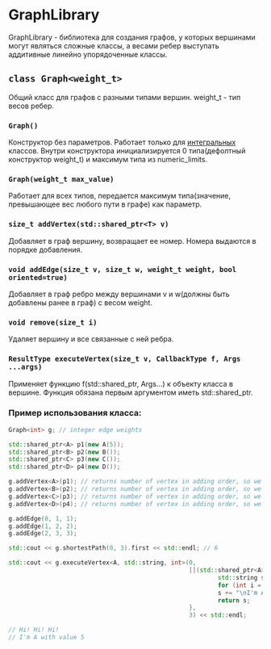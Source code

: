 # GraphLibrary
GraphLibrary - библиотека для создания графов, у которых вершинами могут являться сложные классы, а весами ребер выступать аддитивные линейно упорядоченные классы.

## ```class Graph<weight_t>```
Общий класс для графов с разными типами вершин. weight_t - тип весов ребер.

### ```Graph()```
Конструктор без параметров. Работает только для [интегральных](https://en.cppreference.com/w/cpp/types/is_integral) классов. Внутри конструктора инициализируется 0 типа(дефолтный конструктор weight_t) и максимум типа из numeric_limits.

### ```Graph(weight_t max_value)```
Работает для всех типов, передается максимум типа(значение, превышающее вес любого пути в графе) как параметр.

### ```size_t addVertex(std::shared_ptr<T> v)```
Добавляет в граф вершину, возвращает ее номер. Номера выдаются в порядке добавления.

### ```void addEdge(size_t v, size_t w, weight_t weight, bool oriented=true)```
Добавляет в граф ребро между вершинами v и w(должны быть добавлены ранее в граф) с весом weight.

### ```void remove(size_t i)```
Удаляет вершину и все связанные с ней ребра.

### ```ResultType executeVertex(size_t v, CallbackType f, Args ...args)```
Применяет функцию f(std::shared_ptr<T>, Args...) к объекту класса в вершине. Функция обязана первым аргументом иметь std::shared_ptr<T>.


### Пример использования класса:
```c++
Graph<int> g; // integer edge weights

std::shared_ptr<A> p1(new A(5));
std::shared_ptr<B> p2(new B());
std::shared_ptr<C> p3(new C());
std::shared_ptr<D> p4(new D());

g.addVertex<A>(p1); // returns number of vertex in adding order, so we know it has number 0
g.addVertex<B>(p2); // returns number of vertex in adding order, so we know it has number 1
g.addVertex<C>(p3); // returns number of vertex in adding order, so we know it has number 2
g.addVertex<D>(p4); // returns number of vertex in adding order, so we know it has number 3

g.addEdge(0, 1, 1);
g.addEdge(1, 2, 2);
g.addEdge(2, 3, 3);

std::cout << g.shortestPath(0, 3).first << std::endl; // 6

std::cout << g.executeVertex<A, std::string, int>(0,
                                                  [](std::shared_ptr<A> p, int x) {
                                                          std::string s;
                                                          for (int i = 0; i < x; i++) s += "Hi! ";
                                                          s += "\nI'm A with value " + std::to_string(p->x) + "\n";
                                                          return s;
                                                  },
                                                  3) << std::endl;

// Hi! Hi! Hi!
// I'm A with value 5
```
